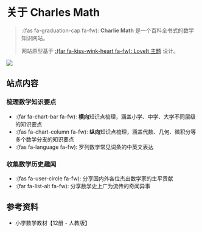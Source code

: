 # 关于 Charles Math


> :(fas fa-graduation-cap fa-fw): **Charlie Math** 是一个百科全书式的数学知识网站。
>
> 网站原型基于  [:(far fa-kiss-wink-heart fa-fw): LoveIt 主题](https://github.com/dillonzq/LoveIt) 设计。

![](/images/geometry.jpg " ")

## 站点内容

### 梳理数学知识要点

* :(far fa-chart-bar fa-fw): **横向**知识点梳理，涵盖小学、中学、大学不同层级的知识要点
* :(fas fa-chart-column fa-fw): **纵向**知识点梳理，涵盖代数、几何、微积分等多个数学分支的知识要点
* :(fas fa-language fa-fw): 罗列数学常见词条的中英文表达

### 收集数学历史趣闻

* :(fas fa-user-circle fa-fw): 分享国内外各位杰出数学家的生平贡献
* :(far fa-list-alt fa-fw): 分享数学史上广为流传的奇闻异事

## 参考资料

* 小学数学教材【12册 - 人教版】

